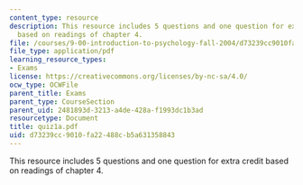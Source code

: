 ```yaml
---
content_type: resource
description: This resource includes 5 questions and one question for extra credit
  based on readings of chapter 4.
file: /courses/9-00-introduction-to-psychology-fall-2004/d73239cc9010fa22488cb5a631358843_quiz1a.pdf
file_type: application/pdf
learning_resource_types:
- Exams
license: https://creativecommons.org/licenses/by-nc-sa/4.0/
ocw_type: OCWFile
parent_title: Exams
parent_type: CourseSection
parent_uid: 2481893d-3213-a4de-428a-f1993dc1b3ad
resourcetype: Document
title: quiz1a.pdf
uid: d73239cc-9010-fa22-488c-b5a631358843
---
```

This resource includes 5 questions and one question for extra credit based on readings of chapter 4.